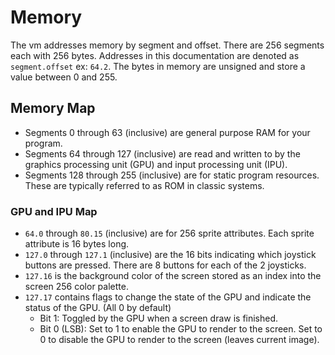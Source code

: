 # Memory
The vm addresses memory by segment and offset. There are 256 segments each with 256 bytes. Addresses in this documentation are denoted as `segment.offset` ex: `64.2`. The bytes in memory are unsigned and store a value between 0 and 255.

## Memory Map
- Segments 0 through 63 (inclusive) are general purpose RAM for your program.
- Segments 64 through 127 (inclusive) are read and written to by the graphics processing unit (GPU) and input processing unit (IPU).
- Segments 128 through 255 (inclusive) are for static program resources. These are typically referred to as ROM in classic systems.

### GPU and IPU Map
- `64.0` through `80.15` (inclusive) are for 256 sprite attributes. Each sprite attribute is 16 bytes long.
- `127.0` through `127.1` (inclusive) are the 16 bits indicating which joystick buttons are pressed. There are 8 buttons for each of the 2 joysticks.
- `127.16` is the background color of the screen stored as an index into the screen 256 color palette.
- `127.17` contains flags to change the state of the GPU and indicate the status of the GPU. (All 0 by default)
    - Bit 1: Toggled by the GPU when a screen draw is finished.
    - Bit 0 (LSB): Set to 1 to enable the GPU to render to the screen. Set to 0 to disable the GPU to render to the screen (leaves current image).
